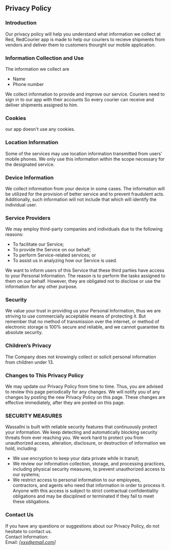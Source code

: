 Privacy Policy  
----------------

### Introduction  
Our privacy policy will help you understand what information we collect at Red, RedCourier app is made to help our couriers to recieve shipments from vendors and deliver them to customers thourght our mobile application.
### Information Collection and Use  
The information we collect are
* Name
* Phone number

We collect information to provide and improve our service. Couriers need to sign in to our app with their accounts So every courier can receive and deliver shipments  assigned to him.

### Cookies  
our app doesn't use any cookies.  

### Location Information  
Some of the services may use location information transmitted from users' mobile phones. We only use this information within the scope necessary for the designated service.  

### Device Information  
We collect information from your device in some cases. The information will be utilized for the provision of better service and to prevent fraudulent acts. Additionally, such information will not include that which will identify the individual user.  

### Service Providers  
We may employ third-party companies and individuals due to the following reasons:  
* To facilitate our Service;
* To provide the Service on our behalf;
* To perform Service-related services; or
* To assist us in analyzing how our Service is used.  

We want to inform users of this Service that these third parties have access to your Personal Information. The reason is to perform the tasks assigned to them on our behalf. However, they are obligated not to disclose or use the information for any other purpose.  

### Security  
We value your trust in providing us your Personal Information, thus we are striving to use commercially acceptable means of protecting it. But remember that no method of transmission over  the internet, or method of electronic storage is 100% secure and reliable, and we cannot guarantee its absolute security.  

### Children’s Privacy  
The Company does not knowingly collect or solicit personal information from children  under 13. 

### Changes to This Privacy Policy  
We may update our Privacy Policy from time to time. Thus, you are advised to review this page periodically for any changes. We will notify you of any changes by posting the new Privacy Policy on this page. These changes are effective immediately, after they are posted on this page.  

### SECURITY MEASURES
Wassallni is built with reliable security features that continuously protect your information. We keep detecting and automatically blocking security threats from ever reaching you.
We work hard to protect you from unauthorized access, alteration, disclosure, or destruction of information we hold, including:
* We use encryption to keep your data private while in transit;
* We review our information collection, storage, and processing practices, including physical security measures, to prevent unauthorized access to our systems;
* We restrict access to personal information to our employees, contractors, and agents who need that information in order to process it. Anyone with this access is subject to strict contractual confidentiality obligations and may be disciplined or terminated if they fail to meet these obligations.

### Contact Us  
If you have any questions or suggestions about our Privacy Policy, do not hesitate to contact us.  
Contact Information:  
Email: *[xxx@email.com]*  
